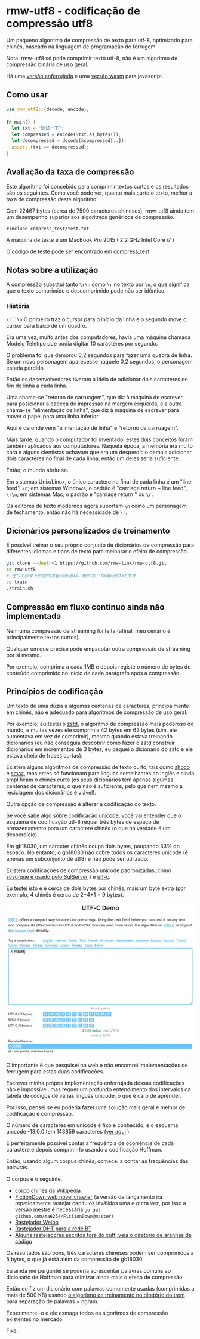# rmw-utf8 - codificação de compressão utf8

Um pequeno algoritmo de compressão de texto para utf-8, optimizado para chinês, baseado na linguagem de programação de ferrugem.

Nota: rmw-utf8 só pode comprimir texto utf-8, não é um algoritmo de compressão binária de uso geral.

Há uma [versão enferrujada](https://github.com/rmw-link/rmw-utf8) e uma [versão wasm](https://github.com/rmw-lib/rmw-utf8-wasm) para javascript.

## Como usar

```rust
use rmw_utf8::{decode, encode};

fn main() {
  let txt = "测试一下";
  let compressed = encode(&txt.as_bytes());
  let decompressed = decode(&compressed[..]);
  assert!(txt == decompressed);
}
```

## Avaliação da taxa de compressão

Este algoritmo foi concebido para comprimir textos curtos e os resultados são os seguintes. Como você pode ver, quanto mais curto o texto, melhor a taxa de compressão deste algoritmo.

Com 22467 bytes (cerca de 7500 caracteres chineses), rmw-utf8 ainda tem um desempenho superior aos algoritmos genéricos de compressão.

```
#include compress_test/test.txt
```

A máquina de teste é um MacBook Pro 2015 ( 2.2 GHz Intel Core i7 )

O código de teste pode ser encontrado em [compress_test](https://github.com/rmw-link/rmw-utf8/tree/master/compress_test)

## Notas sobre a utilização

A compressão substitui tanto `\r\n` como `\r` no texto por `\n`, o que significa que o texto comprimido e descomprimido pode não ser idêntico.

### História

`\r``\n` O primeiro traz o cursor para o início da linha e o segundo move o cursor para baixo de um quadro.

Era uma vez, muito antes dos computadores, havia uma máquina chamada Modelo Teletipo que podia digitar 10 caracteres por segundo.

O problema foi que demorou 0,2 segundos para fazer uma quebra de linha. Se um novo personagem aparecesse naquele 0,2 segundos, o personagem estaria perdido.

Então os desenvolvedores tiveram a idéia de adicionar dois caracteres de fim de linha a cada linha.

Uma chama-se "retorno de carruagem", que diz à máquina de escrever para posicionar a cabeça de impressão na margem esquerda, e a outra chama-se "alimentação de linha", que diz à máquina de escrever para mover o papel para uma linha inferior.

Aqui é de onde vem "alimentação de linha" e "retorno da carruagem".

Mais tarde, quando o computador foi inventado, estes dois conceitos foram também aplicados aos computadores. Naquela época, a memória era muito cara e alguns cientistas achavam que era um desperdício demais adicionar dois caracteres no final de cada linha, então um deles seria suficiente.

Então, o mundo abriu-se.

Em sistemas Unix/Linux, o único caractere no final de cada linha é um "line feed", `\n`; em sistemas Windows, o padrão é "carriage return + line feed", `\r\n`; em sistemas Mac, o padrão é "carriage return " ou `\r`.

Os editores de texto modernos agora suportam `\n` como um personagem de fechamento, então não há necessidade de `\r`.

## Dicionários personalizados de treinamento

É possível treinar o seu próprio conjunto de dicionários de compressão para diferentes idiomas e tipos de texto para melhorar o efeito de compressão.

```bash
git clone --depth=1 https://github.com/rmw-link/rmw-utf8.git
cd rmw-utf8
# 在txt目录下放你的准备训练语料，格式为utf8编码的txt文件
cd train
./train.sh
```

## Compressão em fluxo contínuo ainda não implementada

Nenhuma compressão de streaming foi feita (afinal, meu cenário é principalmente textos curtos).

Qualquer um que precise pode empacotar outra compressão de streaming por si mesmo.

Por exemplo, comprima a cada 1MB e depois registe o número de bytes de conteúdo comprimido no início de cada parágrafo após a compressão.

## Princípios de codificação

Um texto de uma dúzia a algumas centenas de caracteres, principalmente em chinês, não é adequado para algoritmos de compressão de uso geral.

Por exemplo, eu testei o [zstd](https://github.com/facebook/zstd), o algoritmo de compressão mais poderoso do mundo, e muitas vezes ele comprimia 42 bytes em 62 bytes (sim, ele aumentava em vez de comprimir), mesmo quando estava treinando dicionários (eu não conseguia descobrir como fazer o zstd construir dicionários em incrementos de 3 bytes; eu peguei o dicionário do zstd e ele estava cheio de frases curtas).

Existem alguns algoritmos de compressão de texto curto, tais como [shoco](https://ed-von-schleck.github.io/shoco/) e [smaz](https://github.com/antirez/smaz), mas estes só funcionam para línguas semelhantes ao inglês e ainda amplificam o chinês curto (os seus dicionários têm apenas algumas centenas de caracteres, o que não é suficiente, pelo que nem mesmo a reciclagem dos dicionários é viável).

Outra opção de compressão é alterar a codificação do texto.

Se você sabe algo sobre codificação unicode, você vai entender que o esquema de codificação utf-8 requer três bytes de espaço de armazenamento para um caractere chinês (o que na verdade é um desperdício).

Em gb18030, um caracter chinês ocupa dois bytes, poupando 33% do espaço. No entanto, o gb18030 não cobre todos os caracteres unicode (é apenas um subconjunto de utf8) e não pode ser utilizado.

Existem codificações de compressão unicode padronizadas, como [scsu](https://github.com/dop251/scsu)[(que é usado pelo SqlServer](https://docs.microsoft.com/en-us/sql/relational-databases/data-compression/unicode-compression-implementation?view=sql-server-ver15) ) e [utf-c](https://github.com/deNULL/utf-c).

Eu [testei](https://denull.github.io/utf-c) isto e é cerca de dois bytes por chinês, mais um byte extra (por exemplo, 4 chinês é cerca de 2*4+1 = 9 bytes).

![](https://raw.githubusercontent.com/gcxfd/img/gh-pages/ffxMd3.jpg)

O importante é que pesquisei na web e não encontrei implementações de ferrugem para estas duas codificações.

Escrever minha própria implementação enferrujada dessas codificações não é impossível, mas requer um profundo entendimento dos intervalos da tabela de códigos de várias línguas unicode, o que é caro de aprender.

Por isso, pensei se eu poderia fazer uma solução mais geral e melhor de codificação e compressão.

O número de caracteres em unicode é fixo e conhecido, e o esquema unicode -13.0.0 tem 143859 caracteres [(ver aqui](https://github.com/rmw-link/utf8_compress/blob/master/all_char.py) ).

É perfeitamente possível contar a frequência de ocorrência de cada caractere e depois comprimi-lo usando a codificação Hoffman.

Então, usando algum corpus chinês, comecei a contar as frequências das palavras.

O corpus é o seguinte.

* [corpo chinês da Wikipédia](https://jdhao.github.io/2019/01/10/two_chinese_corpus)
* [FictionDown web novel crawler](https://github.com/ma6254/FictionDown) (a versão de lançamento irá repetidamente rastejar capítulos inválidos uma e outra vez, por isso a versão mestre é necessária `go get github.com/ma6254/FictionDown@master`)
* [Rastejador Weibo](https://github.com/gcxfd/weibo-crawler)
* [Rastejador DHT para a rede BT](https://github.com/gcxfd/bt-spider)
* [Alguns rastejadores escritos fora do cuff, veja o diretório de aranhas de código](https://github.com/rmw-link/utf8_compress/tree/master/spider)

Os resultados são bons, três caracteres chineses podem ser comprimidos a 5 bytes, o que já está além da compressão de gb18030.

Eu ainda me perguntei se poderia acrescentar palavras comuns ao dicionário de Hoffman para otimizar ainda mais o efeito de compressão.

Então eu fiz um dicionário com palavras comumente usadas (comprimidas a mais de 500 KB) usando [o algoritmo de treinamento no diretório do trem](https://github.com/rmw-link/rmw-utf8/tree/master/train) para separação de palavras + ngram.

Experimentei-o e ele esmaga todos os algoritmos de compressão existentes no mercado.

Fixe.